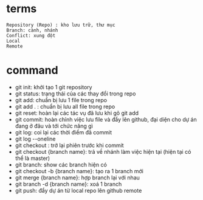 # terms
    Repository (Repo) : kho lưu trữ, thư mục
    Branch: cành, nhánh
    Conflict: xung đột
    Local
    Remote
# command
- git init: khởi tạo 1 git repository
- git status: trạng thái của các thay đổi trong repo
- git add: chuẩn bị lưu 1 file trong repo
- git add . : chuẩn bị lưu all file trong repo
- git reset: hoàn lại các tác vụ đã lưu khi gõ git add
- git commit: hoàn chỉnh việc lưu file và đẩy lên github, đại diện cho dự án đang ở đâu và tới chức năng gì
- git log: coi lại các thời điểm đã commit
- git log --oneline
- git checkout <id>: trở lại phiên trước khi commit
- git checkout {branch name}: trả về nhánh làm việc hiện tại (hiện tại có thể là master)
- git branch: show các branch hiện có
- git checkout -b {branch name}: tạo ra 1 branch mới
- git merge {branch name}: hợp branch lại với nhau
- git branch -d {branch name}: xoá 1 branch
- git push: đẩy dự án từ local repo lên github remote